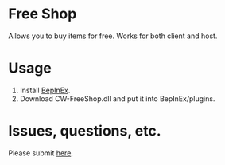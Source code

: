 # Free Shop

Allows you to buy items for free. Works for both client and host.

# Usage

1. Install [BepInEx](https://github.com/BepInEx/BepInEx).
2. Download CW-FreeShop.dll and put it into BepInEx/plugins.

# Issues, questions, etc.
Please submit [here](https://github.com/ShingekiNoRex/CW-FreeShop/issues).